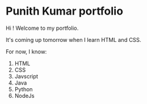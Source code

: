 # Punith Kumar portfolio

Hi ! Welcome to my portfolio.

It's coming up tomorrow when I learn HTML and CSS.

For now, I know:

1. HTML
1. CSS
1. Javscript
1. Java
1. Python
1. NodeJs
